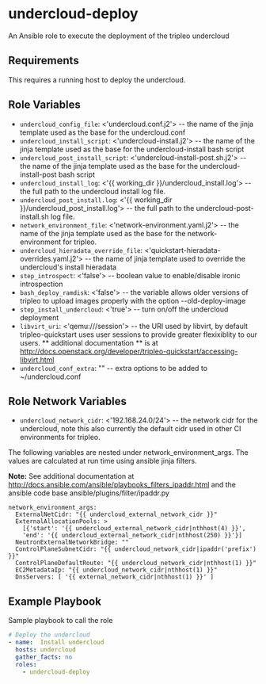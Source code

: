 undercloud-deploy
==========================================

An Ansible role to execute the deployment of the tripleo undercloud

Requirements
------------

This requires a running host to deploy the undercloud.

Role Variables
--------------

- `undercloud_config_file`: <'undercloud.conf.j2'> -- the name of the jinja template
used as the base for the undercloud.conf
- `undercloud_install_script`: <'undercloud-install.j2'> -- the name of the jinja template
used as the base for the undercloud-install bash script
- `undercloud_post_install_script`: <'undercloud-install-post.sh.j2'> -- the name of the
jinja template used as the base for the undercloud-install-post bash script
- `undercloud_install_log`: <'{{ working_dir }}/undercloud_install.log'> -- the full path
to the undercloud install log file.
- `undercloud_post_install.log`: <'{{ working_dir }}/undercloud_post_install.log'> -- the full
path to the undercloud-post-install.sh log file.
- `network_environment_file`: <'network-environment.yaml.j2'> -- the name of the jinja template
used as the base for the network-environment for tripleo.
- `undercloud_hieradata_override_file`: <'quickstart-hieradata-overrides.yaml.j2'> -- the name of
jinja template used to override the undercloud's install hieradata
- `step_introspect`: <'false'> -- boolean value to enable/disable ironic introspection
- `bash_deploy_ramdisk`: <'false'> -- the variable allows older versions of tripleo to upload images
properly with the option --old-deploy-image
- `step_install_undercloud`: <'true'> -- turn on/off the undercloud deployment
- `libvirt_uri`: <'qemu:///session'> -- the URI used by libvirt, by default tripleo-quickstart uses
user sessions to provide greater flexixiblity to our users. ** additional documentation ** is at
http://docs.openstack.org/developer/tripleo-quickstart/accessing-libvirt.html
- `undercloud_conf_extra`: "" -- extra options to be added to ~/undercloud.conf

Role Network Variables
----------------------
- `undercloud_network_cidr`: <'192.168.24.0/24'> -- the network cidr for the undercloud, note this
also currently the default cidr used in other CI environments for tripleo.

The following variables are nested under network_environment_args.  The values are calculated at
run time using ansible jinja filters.

**Note:** See additional documentation at http://docs.ansible.com/ansible/playbooks_filters_ipaddr.html and
the ansible code base ansible/plugins/filter/ipaddr.py

```
network_environment_args:
  ExternalNetCidr: "{{ undercloud_external_network_cidr }}"
  ExternalAllocationPools: >
    [{'start': '{{ undercloud_external_network_cidr|nthhost(4) }}',
    'end': '{{ undercloud_external_network_cidr|nthhost(250) }}'}]
  NeutronExternalNetworkBridge: ""
  ControlPlaneSubnetCidr: "{{ undercloud_network_cidr|ipaddr('prefix') }}"
  ControlPlaneDefaultRoute: "{{ undercloud_network_cidr|nthhost(1) }}"
  EC2MetadataIp: "{{ undercloud_network_cidr|nthhost(1) }}"
  DnsServers: [ '{{ external_network_cidr|nthhost(1) }}' ]

```

Example Playbook
----------------

Sample playbook to call the role

```yaml
# Deploy the undercloud
- name:  Install undercloud
  hosts: undercloud
  gather_facts: no
  roles:
    - undercloud-deploy
```
